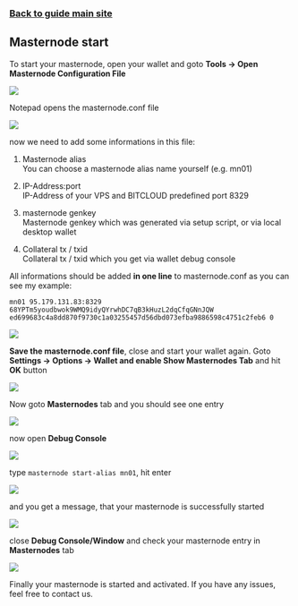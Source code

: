 ### **[Back to guide main site](readme.md)**

## Masternode start

To start your masternode, open your wallet and goto **Tools -> Open Masternode Configuration File**

<img src="https://node-support.network/coins/bitcloud/7_masternode_start/1.png?">

Notepad opens the masternode.conf file

<img src="https://node-support.network/coins/bitcloud/7_masternode_start/2.png?">

now we need to add some informations in this file:
1. Masternode alias\
    You can choose a masternode alias name yourself (e.g. mn01)
    
2. IP-Address:port\
    IP-Address of your VPS and BITCLOUD predefined port 8329

3. masternode genkey\
    Masternode genkey which was generated via setup script, or via local desktop wallet

4. Collateral tx / txid\
    Collateral tx / txid which you get via wallet debug console

All informations should be added **in one line** to masternode.conf as you can see my example:

`mn01 95.179.131.83:8329 68YPTm5youdbwok9WMQ9idyQYrwhDC7qB3kHuzL2dqCfqGNnJQW ed699683c4a8dd870f9730c1a03255457d56dbd073efba9886598c4751c2feb6 0`

<img src="https://node-support.network/coins/bitcloud/7_masternode_start/3.png?">

**Save the masternode.conf file**, close and start your wallet again. Goto **Settings -> Options -> Wallet and enable Show Masternodes Tab** and hit **OK** button

<img src="https://node-support.network/coins/bitcloud/7_masternode_start/4.png?">

Now goto **Masternodes** tab and you should see one entry

<img src="https://node-support.network/coins/bitcloud/7_masternode_start/5.png?">

now open **Debug Console**

<img src="https://node-support.network/coins/bitcloud/7_masternode_start/6.png?">

type `masternode start-alias mn01`, hit enter

<img src="https://node-support.network/coins/bitcloud/7_masternode_start/7.png?">

and you get a message, that your masternode is successfully started

<img src="https://node-support.network/coins/bitcloud/7_masternode_start/8.png?">

close **Debug Console/Window** and check your masternode entry in **Masternodes** tab

<img src="https://node-support.network/coins/bitcloud/7_masternode_start/9.png?">

Finally your masternode is started and activated. If you have any issues, feel free to contact us.
